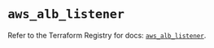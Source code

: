 # `aws_alb_listener`

Refer to the Terraform Registry for docs: [`aws_alb_listener`](https://registry.terraform.io/providers/hashicorp/aws/5.100.0/docs/resources/alb_listener).
